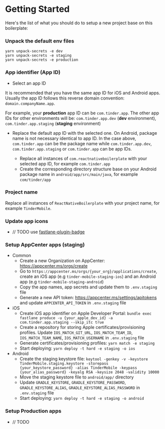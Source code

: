# Getting Started

Here's the list of what you should do to setup a new project base on this boilerplate:

### Unpack the default env files
```
yarn unpack-secrets -e dev
yarn unpack-secrets -e staging
yarn unpack-secrets -e production
```

### App identifier (App ID)
- Select an app ID

It is recommended that you have the same app ID for iOS and Android apps. Usually the app ID follows this reverse domain convention: `domain.companyName.app`.

For example, your **production** app ID can be `com.tinder.app`. The other app IDs for other environments will be: `com.tinder.app.dev` (**dev** environment), `com.tinder.app.staging` (**staging** environment)

- Replace the default app ID with the selected one. On Android, package name is not necessary identical to app ID. In the case above, `com.tinder.app` can be the package name while `com.tinder.app.dev`, `com.tinder.app.staging` or `com.tinder.app` can be app IDs.

  - Replace all instances of `com.reactnativeboilerplate` with your selected app ID, for example `com.tinder.app`
  - Create the corresponding directory structure base on your Android package name in `android/app/src/main/java`, for example `com/tinder/app`  

### Project name
Replace all instances of `ReactNativeBoilerplate` with your project name, for example `TinderMobile`.

### Update app icons
- // TODO use [fastlane-plugin-badge](https://github.com/HazAT/fastlane-plugin-badge) 

### Setup AppCenter apps (staging)
- Common
  - Create a new Organization on AppCenter: https://appcenter.ms/orgs/create
  - Go to `https://appcenter.ms/orgs/{your_org}/applications/create`, create an iOS app (e.g `tinder-mobile-staging-ios`) and an Android app (e.g `tinder-mobile-staging-android`)
  - Copy the app names, app secrets and update them to `.env.staging` file
  - Generate a new API token: https://appcenter.ms/settings/apitokens and update `APPCENTER_API_TOKEN` in `.env.staging` file 
- iOS
  - Create iOS app identifier on Apple Developer Portal: `bundle exec fastlane produce -u {your_apple_dev_id} -a com.tinder.app.staging --skip_itc true`
  - Create a repository for storing Apple certificates/provisioning profiles. Update `IOS_MATCH_GIT_URL`, `IOS_MATCH_TEAM_ID`, `IOS_MATCH_TEAM_NAME`, `IOS_MATCH_USERNAME` in `.env.staging` file
  - Generate certificates/provisioning profiles: `yarn match -e staging`
  - Start deploying: `yarn deploy -t hard -e staging -o ios`
- Android
  - Create the staging keystore file: `keytool -genkey -v -keystore TinderMobile.staging.keystore -storepass {your_keystore_password} -alias TinderMobile -keypass {your_alias_password} -keyalg RSA -keysize 2048 -validity 10000`
  - Move the staging keystore file to `android/app/` directory
  - Update `GRADLE_KEYSTORE`, `GRADLE_KEYSTORE_PASSWORD`, `GRADLE_KEYSTORE_ALIAS`, `GRADLE_KEYSTORE_ALIAS_PASSWORD` in `.env.staging` file
  - Start deploying: `yarn deploy -t hard -e staging -o android`

### Setup Production apps
- // TODO
